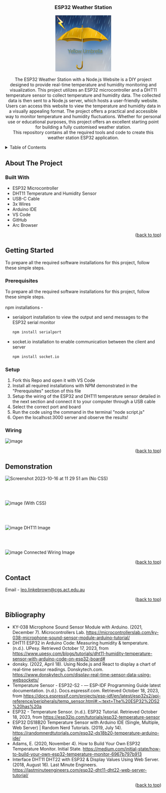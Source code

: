 <br />
<div align="center">

<h3 align="center">ESP32 Weather Station</h3>

<a href="https://github.com/leolinkebrown/IoT_Assignment_LHLB_IT_9">
    <img src="images/Yellow Umbrella.png" alt="Logo" width="180" height="180">
  </a>

  <p align="center">
    The ESP32 Weather Station with a Node.js Website is a DIY project designed to provide real-time temperature and humidity monitoring and visualization. This project utilizes an ESP32 microcontroller and a DHT11 temperature sensor to collect temperature and humidity data. The collected data is then sent to a Node.js server, which hosts a user-friendly website. Users can access this website to view the temperature and humidity data in a visually appealing format. The project offers a practical and accessible way to monitor temperature and humidity fluctuations. Whether for personal use or educational purposes, this project offers an excellent starting point for building a fully customised weather station.
    <br />
    This repository contains all the required tools and code to create this weather station ESP32 application.
  </p>
</div>



<!-- TABLE OF CONTENTS -->
 <details>
  ## <summary>Table of Contents</summary>
  <ol>
    <li>
      <a href="#about-the-project">About The Project</a>
      <ul>
        <li><a href="#built-with">Built With</a></li>
      </ul>
    </li>
    <li>
      <a href="#getting-started">Getting Started</a>
      <ul>
        <li><a href="#prerequisites">Prerequisites</a></li>
        <li><a href="#setup">Setup</a></li>
      </ul>
    </li>
    <li><a href="#demonstration">Demonstration</a></li>
    <li><a href="#contact">Contact</a></li>
    <li><a href="#bibliography">Bibliography</a></li>
  </ol>
</details>

<!-- ABOUT THE PROJECT -->
## About The Project

### Built With

- ESP32 Microcontroller
- DHT11 Temperature and Humidity Sensor
- USB-C Cable
- 3x Wires
- Arduino IDE
- VS Code
- GitHub
- Arc Browser

<p align="right">(<a href="#readme-top">back to top</a>)</p>



<!-- GETTING STARTED -->
## Getting Started

To prepare all the required software installations for this project, follow these simple steps.

### Prerequisites

To prepare all the required software installations for this project, follow these simple steps.
<br></br>
npm installations - 
* serialport installation to view the output and send messages to the ESP32 serial monitor
  ```sh
  npm install serialport
  ```
* socket.io installation to enable communication between the client and server
  ```sh
  npm install socket.io
  ```

### Setup

1. Fork this Repo and open it with VS Code
2. Install all required installations with NPM demonstrated in the "Prerequisites" section of this file
3. Setup the wiring of the ESP32 and DHT11 temperature sensor detailed in the next section and connect it to your computer through a USB cable
4. Select the correct port and board 
5. Run the code using the command in the terminal "node script.js"
6. Open the localhost:3000 server and observe the results!


### Wiring
![image](https://github.com/leolinkebrown/IoT_Assignment_LHLB_IT_9/assets/141324171/ebff2e6f-0dfa-4960-a72c-b681ca0a93a0)

<p align="right">(<a href="#readme-top">back to top</a>)</p>

<!-- Demonstration -->
## Demonstration

<img width="1271" alt="Screenshot 2023-10-16 at 11 29 51 am" src="https://github.com/leolinkebrown/IoT_Assignment_LHLB_IT_9/assets/141324171/4c8b31f8-6bfb-4546-b709-69f402387a3b">
(No CSS)

<br></br>

![image](https://github.com/leolinkebrown/IoT_Assignment_LHLB_IT_9/assets/141324171/4059154e-d2f1-4e1f-931e-eb1e6571402b)
(With CSS)

<br></br>

![image](https://github.com/leolinkebrown/IoT_Assignment_LHLB_IT_9/assets/141324171/d8154117-583b-4d53-b9f1-d6bd4f229869)
DHT11 Image

<br></br>

![image](https://github.com/leolinkebrown/IoT_Assignment_LHLB_IT_9/assets/141324171/59c7432e-364c-4d9f-91ed-634ecae1a87b)
Connected Wiring Image 




<p align="right">(<a href="#readme-top">back to top</a>)</p>

<!-- CONTACT -->
## Contact

Email - leo.linkebrown@cgs.act.edu.au

<p align="right">(<a href="#readme-top">back to top</a>)</p>



<!-- Bibliography -->
## Bibliography

- KY-038 Microphone Sound Sensor Module with Arduino. (2021, December 7). Microcontrollers Lab. https://microcontrollerslab.com/ky-038-microphone-sound-sensor-module-arduino-tutorial/
- DHT11 ESP32 in Arduino Code: Measuring humidity & temperature. (n.d.). UPesy. Retrieved October 17, 2023, from https://www.upesy.com/blogs/tutorials/dht11-humidity-temperature-sensor-with-arduino-code-on-esp32-board#
- donsky. (2022, April 18). Using Node.js and React to display a chart of real-time sensor readings. Donskytech.com. https://www.donskytech.com/display-real-time-sensor-data-using-websockets/
- Temperature Sensor - ESP32-S2 - — ESP-IDF Programming Guide latest documentation. (n.d.). Docs.espressif.com. Retrieved October 18, 2023, from https://docs.espressif.com/projects/esp-idf/en/latest/esp32s2/api-reference/peripherals/temp_sensor.html#:~:text=The%20ESP32%2DS2%20has%20a
- ESP32 - Temperature Sensor. (n.d.). ESP32 Tutorial. Retrieved October 18, 2023, from https://esp32io.com/tutorials/esp32-temperature-sensor
- ESP32 DS18B20 Temperature Sensor with Arduino IDE (Single, Multiple, Web Server) | Random Nerd Tutorials. (2019, July 14). https://randomnerdtutorials.com/esp32-ds18b20-temperature-arduino-ide/
- Adams, E. (2020, November 4). How to Build Your Own ESP32 Temperature Monitor. Initial State. https://medium.com/initial-state/how-to-build-your-own-esp32-temperature-monitor-6967b797b913
- Interface DHT11 DHT22 with ESP32 & Display Values Using Web Server. (2018, August 16). Last Minute Engineers. https://lastminuteengineers.com/esp32-dht11-dht22-web-server-tutorial/

<p align="right">(<a href="#readme-top">back to top</a>)</p>
